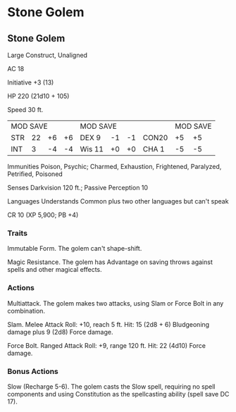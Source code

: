 # Stone Golem

## Stone Golem

Large Construct, Unaligned

AC 18

Initiative +3 (13)

HP 220 (21d10 + 105)

Speed 30 ft.

<table><tr><td colspan="4">MOD SAVE</td><td colspan="4">MOD SAVE</td><td colspan="3">MOD SAVE</td></tr><tr><td>STR</td><td>22</td><td>+6</td><td>+6</td><td>DEX 9</td><td>-1</td><td>-1</td><td>CON20</td><td>+5</td><td>+5</td><td></td></tr><tr><td>INT</td><td>3</td><td>-4</td><td>-4</td><td>Wis 11</td><td>+0</td><td>+0</td><td>CHA 1</td><td>-5</td><td>-5</td><td></td></tr></table>

Immunities Poison, Psychic; Charmed, Exhaustion, Frightened, Paralyzed, Petrified, Poisoned

Senses Darkvision 120 ft.; Passive Perception 10

Languages Understands Common plus two other languages but can't speak

CR 10 (XP 5,900; PB +4)

### Traits

Immutable Form. The golem can't shape-shift.

Magic Resistance. The golem has Advantage on saving throws against spells and other magical effects.

### Actions

Multiattack. The golem makes two attacks, using Slam or Force Bolt in any combination.

Slam. Melee Attack Roll: +10, reach 5 ft. Hit: 15 (2d8 + 6) Bludgeoning damage plus 9 (2d8) Force damage.

Force Bolt. Ranged Attack Roll: +9, range 120 ft. Hit: 22 (4d10) Force damage.

### Bonus Actions

Slow (Recharge 5-6). The golem casts the Slow spell, requiring no spell components and using Constitution as the spellcasting ability (spell save DC 17).
